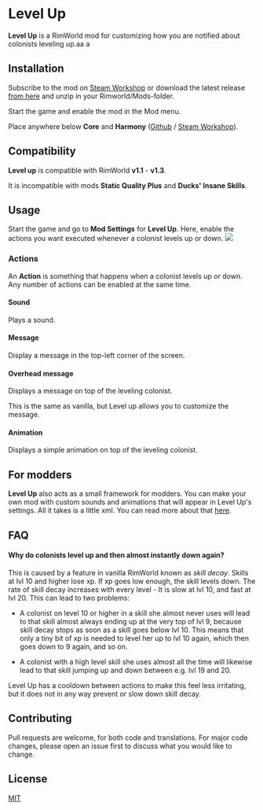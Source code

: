 # Level Up

**Level Up** is a RimWorld mod for customizing how you are notified about colonists leveling up.aa
a
## Installation

Subscribe to the mod on [Steam Workshop](https://steamcommunity.com/sharedfiles/filedetails/?id=1701592470) or download the latest release [from here](https://github.com/krafs/LevelUp/releases/latest) and unzip in your Rimworld/Mods-folder.

Start the game and enable the mod in the Mod menu. 

Place anywhere below **Core** and **Harmony** ([Github](https://github.com/pardeike/HarmonyRimWorld) / [Steam Workshop](https://steamcommunity.com/sharedfiles/filedetails/?id=2009463077)).

## Compatibility
**Level up** is compatible with RimWorld **v1.1** - **v1.3**.

It is incompatible with mods **Static Quality Plus** and **Ducks' Insane Skills**.

## Usage
Start the game and go to **Mod Settings** for **Level Up**. Here, enable the actions you want executed whenever a colonist levels up or down.
![](./Docs/Assets/CustomizationPreview.gif)

### Actions
An **Action** is something that happens when a colonist levels up or down. Any number of actions can be enabled at the same time.

#### Sound
Plays a sound.

#### Message
Display a message in the top-left corner of the screen.

#### Overhead message
Displays a message on top of the leveling colonist. 

This is the same as vanilla, but Level up allows you to customize the message.

#### Animation
Displays a simple animation on top of the leveling colonist.

## For modders
**Level Up** also acts as a small framework for modders. You can make your own mod with custom sounds and animations that will appear in Level Up's settings. All it takes is a little xml. You can read more about that [here](Docs/ForModders.md).

## FAQ
#### Why do colonists level up and then almost instantly down again?
This is caused by a feature in vanilla RimWorld known as *skill decay*. Skills at lvl 10 and higher lose xp. If xp goes low enough, the skill levels down. The rate of skill decay increases with every level - It is slow at lvl 10, and fast at lvl 20.
This can lead to two problems:

- A colonist on level 10 or higher in a skill she almost never uses will lead to that skill almost always ending up at the very top of lvl 9, because skill decay stops as soon as a skill goes below lvl 10. This means that only a tiny bit of xp is needed to level her up to lvl 10 again, which then goes down to 9 again, and so on.

- A colonist with a high level skill she uses almost all the time will likewise lead to that skill jumping up and down between e.g. lvl 19 and 20.

Level Up has a cooldown between actions to make this feel less irritating, but it does not in any way prevent or slow down skill decay.

## Contributing
Pull requests are welcome, for both code and translations. 
For major code changes, please open an issue first to discuss what you would like to change.

## License
[MIT](https://choosealicense.com/licenses/mit/)
